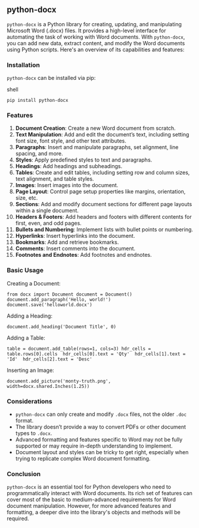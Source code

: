 ## python-docx

`python-docx` is a Python library for creating, updating, and manipulating Microsoft Word (.docx) files. It provides a high-level interface for automating the task of working with Word documents. With `python-docx`, you can add new data, extract content, and modify the Word documents using Python scripts. Here's an overview of its capabilities and features:

### Installation

`python-docx` can be installed via pip:

shell

`pip install python-docx`

### Features

1.  **Document Creation**: Create a new Word document from scratch.
2.  **Text Manipulation**: Add and edit the document’s text, including setting font size, font style, and other text attributes.
3.  **Paragraphs**: Insert and manipulate paragraphs, set alignment, line spacing, and more.
4.  **Styles**: Apply predefined styles to text and paragraphs.
5.  **Headings**: Add headings and subheadings.
6.  **Tables**: Create and edit tables, including setting row and column sizes, text alignment, and table styles.
7.  **Images**: Insert images into the document.
8.  **Page Layout**: Control page setup properties like margins, orientation, size, etc.
9.  **Sections**: Add and modify document sections for different page layouts within a single document.
10. **Headers & Footers**: Add headers and footers with different contents for first, even, and odd pages.
11. **Bullets and Numbering**: Implement lists with bullet points or numbering.
12. **Hyperlinks**: Insert hyperlinks into the document.
13. **Bookmarks**: Add and retrieve bookmarks.
14. **Comments**: Insert comments into the document.
15. **Footnotes and Endnotes**: Add footnotes and endnotes.

### Basic Usage

Creating a Document:

`from docx import Document
document = Document()
document.add_paragraph('Hello, world!')
document.save('helloworld.docx')`

Adding a Heading:

`document.add_heading('Document Title', 0)`

Adding a Table:

`table = document.add_table(rows=1, cols=3)
hdr_cells = table.rows[0].cells 
hdr_cells[0].text = 'Qty' 
hdr_cells[1].text = 'Id' 
hdr_cells[2].text = 'Desc'`

Inserting an Image:

`document.add_picture('monty-truth.png', width=docx.shared.Inches(1.25))`

### Considerations

- `python-docx` can only create and modify `.docx` files, not the older `.doc` format.
- The library doesn’t provide a way to convert PDFs or other document types to `.docx`.
- Advanced formatting and features specific to Word may not be fully supported or may require in-depth understanding to implement.
- Document layout and styles can be tricky to get right, especially when trying to replicate complex Word document formatting.

### Conclusion

`python-docx` is an essential tool for Python developers who need to programmatically interact with Word documents. Its rich set of features can cover most of the basic to medium-advanced requirements for Word document manipulation. However, for more advanced features and formatting, a deeper dive into the library's objects and methods will be required.